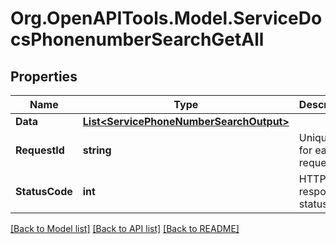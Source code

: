 # Org.OpenAPITools.Model.ServiceDocsPhonenumberSearchGetAll

## Properties

Name | Type | Description | Notes
------------ | ------------- | ------------- | -------------
**Data** | [**List&lt;ServicePhoneNumberSearchOutput&gt;**](ServicePhoneNumberSearchOutput.md) |  | [optional] 
**RequestId** | **string** | Unique id for each request | [optional] 
**StatusCode** | **int** | HTTP response status code | [optional] 

[[Back to Model list]](../README.md#documentation-for-models) [[Back to API list]](../README.md#documentation-for-api-endpoints) [[Back to README]](../README.md)

